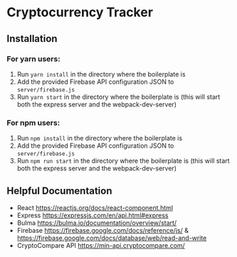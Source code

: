 # Cryptocurrency Tracker

## Installation
### For yarn users:
1. Run `yarn install` in the directory where the boilerplate is
2. Add the provided Firebase API configuration JSON to `server/firebase.js`
3. Run `yarn start` in the directory where the boilerplate is (this will start both the express server and the webpack-dev-server)

### For npm users:
1. Run `npm install` in the directory where the boilerplate is
2. Add the provided Firebase API configuration JSON to `server/firebase.js`
3. Run `npm run start` in the directory where the boilerplate is (this will start both the express server and the webpack-dev-server)

## Helpful Documentation
* React https://reactjs.org/docs/react-component.html
* Express https://expressjs.com/en/api.html#express
* Bulma https://bulma.io/documentation/overview/start/
* Firebase https://firebase.google.com/docs/reference/js/ & https://firebase.google.com/docs/database/web/read-and-write
* CryptoCompare API https://min-api.cryptocompare.com/
